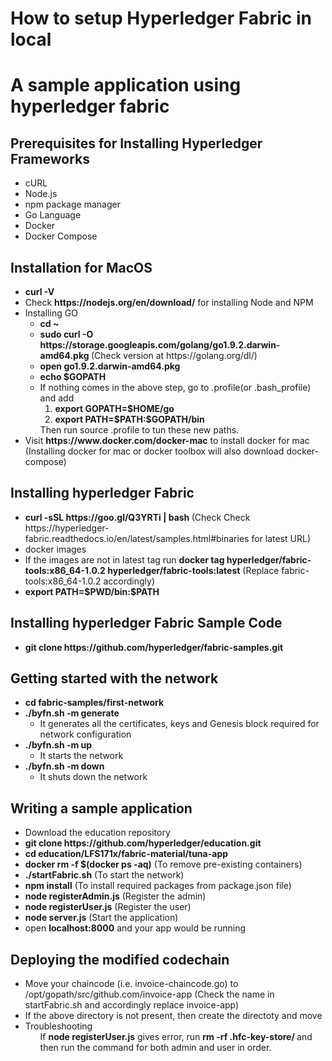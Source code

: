 # How to setup Hyperledger Fabric in local

<h1>A sample application using hyperledger fabric</h1>

<h2> Prerequisites for Installing Hyperledger Frameworks</h2>
<ul>
  <li>cURL</li> 
  <li>Node.js</li>
  <li>npm package manager</li>
  <li>Go Language</li>
  <li>Docker</li>
  <li>Docker Compose</li> 
</ul>
<h2> Installation for MacOS</h2>
<ul>
  <li><b>curl -V</b></li> 
  <li>Check <b>https://nodejs.org/en/download/</b> for installing Node and NPM</li>
  <li>Installing GO
    <ul>
      <li><b>cd ~</b></li>
      <li><b>sudo curl -O https://storage.googleapis.com/golang/go1.9.2.darwin-amd64.pkg </b>(Check version at https://golang.org/dl/)</li>
      <li><b>open go1.9.2.darwin-amd64.pkg</b></li>
      <li><b>echo $GOPATH</b></li>
      <li>If nothing comes in the above step, go to .profile(or .bash_profile) and add 
        <ol>
          <li><b>export GOPATH=$HOME/go</b></li>
          <li><b>export PATH=$PATH:$GOPATH/bin</b></li>
        </ol>
        Then run source .profile to tun these new paths.
        </li>
      </ul>
  </li>
  <li>Visit <b>https://www.docker.com/docker-mac</b> to install docker for mac (Installing docker for mac or docker toolbox will also download docker-compose)</li>
</ul>

<h2>Installing hyperledger Fabric</h2>
<ul>
  <li><b>curl -sSL https://goo.gl/Q3YRTi | bash </b>(Check Check https://hyperledger-fabric.readthedocs.io/en/latest/samples.html#binaries for latest URL)</li>
  <li>docker images</li>
  <li>If the images are not in latest tag run <b>docker tag hyperledger/fabric-tools:x86_64-1.0.2 hyperledger/fabric-tools:latest</b> (Replace fabric-tools:x86_64-1.0.2 accordingly)</li>
  <li><b>export PATH=$PWD/bin:$PATH</b></li>
</ul>

<h2>Installing hyperledger Fabric Sample Code</h2>
<ul>
  <li><b>git clone https://github.com/hyperledger/fabric-samples.git</b></li>
</ul>

<h2>Getting started with the network</h2>
<ul>
  <li><b>cd fabric-samples/first-network</b></li>
  <li><b>./byfn.sh -m generate</b>
  <ul>
    <li>It generates all the certificates, keys and Genesis block required for network configuration</li>
  </ul>
  </li>
  <li><b>./byfn.sh -m up</b>
    <ul>
      <li>It starts the network</li>
    </ul>
  </li>
  <li><b>./byfn.sh -m down</b>
    <ul>
      <li>It shuts down the network</li>
    </ul>
  </li>
</ul>

<h2>Writing a sample application</h2>
<ul>
  <li>Download the education repository</li>
  <li><b>git clone https://github.com/hyperledger/education.git</b></li>
  <li><b>cd education/LFS171x/fabric-material/tuna-app</b></li>
  <li><b>docker rm -f $(docker ps -aq)</b> (To remove pre-existing containers)</li>
  <li><b>./startFabric.sh</b> (To start the network)</li>
  <li><b>npm install</b> (To install required packages from package.json file)</li>
  <li><b>node registerAdmin.js</b> (Register the admin)</li>
  <li><b>node registerUser.js</b> (Register the user)</li>
  <li><b>node server.js</b> (Start the application)</li>
  <li>open <b>localhost:8000</b> and your app would be running</li>
</ul>

<h2>Deploying the modified codechain</h2>
<ul>
  <li>Move your chaincode (i.e. invoice-chaincode.go) to /opt/gopath/src/github.com/invoice-app (Check the name in startFabric.sh and accordingly replace invoice-app)</li>
  <li>If the above directory is not present, then create the directoty and move</li>
  <li>Troubleshooting
    <ul>If <b>node registerUser.js</b>  gives error, run <b>rm -rf .hfc-key-store/ </b> and then run the command for both admin and user in order.</ul>
  </li>
</ul>

